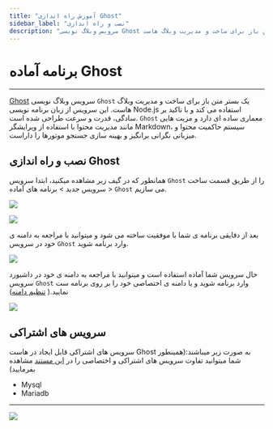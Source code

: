 ```yaml
---
title: "آموزش راه اندازی Ghost"
sidebar_label: "نصب و راه اندازی"
description: "سرویس وبلاگ نویسی Ghost یک بستر متن باز برای ساخت و مدیریت وبلاگ هاست"
---
```


# برنامه آماده Ghost
---

[Ghost](https://chabokan.net/services/ghost/) سرویس وبلاگ نویسی `Ghost` یک بستر متن باز برای ساخت و مدیریت وبلاگ هاست. این سرویس از زبان برنامه نویسی Node.js استفاده می کند و با تاکید بر سادگی، قدرت و سرعت طراحی شده است. `Ghost` معماری ساده ای دارد و مزیت هایی مانند مدیریت محتوا با استفاده از ویرایشگر Markdown، سیستم حاکمیت محتوا و میزبانی نگرانی‌ برانگیز و بهینه سازی جستجو موتورها را داراست.

## نصب و راه اندازی Ghost

همانطور که در گیف زیر مشاهده میکنید، ابتدا سرویس `Ghost` را از طریق قسمت ساخت سرویس جدید > برنامه های آماده > `Ghost` می سازیم.

![](https://s1.chabokan.net/docs/gifs/ghost-install.gif)

![](https://s1.chabokan.net/docs/images/ghost-1.png)

بعد از دقایقی برنامه ی شما با موفقیت ساخته می شود و میتوانید با مراجعه به دامنه ی خود در سرویس `Ghost` وارد برنامه شوید.

![](https://s1.chabokan.net/docs/images/ghost-2-1.png)

حال سرویس شما آماده استفاده است و میتوانید با مراجعه به دامنه ی خود در داشبورد سرویس `Ghost` وارد برنامه شوید و یا دامنه ی اختصاصی خود را بر روی برنامه ست نمایید.( [تنظیم دامنه](https://docs.chabokan.net/domains/))

![](https://s1.chabokan.net/docs/images/ghost-3.png)

## سرویس های اشتراکی

سرویس های اشتراکی قابل ایجاد در هاست Ghost به صورت زیر میباشند:(همینطور شما میتوانید تفاوت سرویس های اشتراکی و اختصاصی را در [این مستند](https://docs.chabokan.net/general-tips/share-db-vs-dedicated-db/) مشاهده بفرمایید)

- Mysql
- Mariadb

---
<a href="https://hub.chabokan.net/fa/services/create/ghost" ><img src="https://s1.chabokan.net/docs/images/ghost-banner.png" /></a>